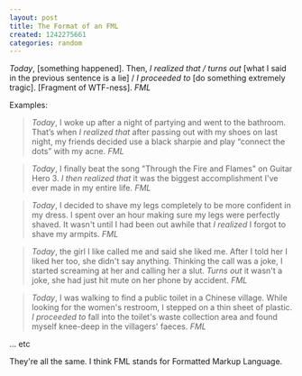 ```yaml
---
layout: post
title: The Format of an FML
created: 1242275661
categories: random
---
```

_Today_, \[something happened\]. Then, _I realized that / turns out_ \[what I said in the previous sentence is a lie\] / _I proceeded to_ \[do something extremely tragic\]. \[Fragment of WTF-ness\]. _FML_

Examples:

> _Today_, I woke up after a night of partying and went to the bathroom. That’s when _I realized that_ after passing out with my shoes on last night, my friends decided use a black sharpie and play “connect the dots” with my acne. _FML_

> _Today_, I finally beat the song "Through the Fire and Flames" on Guitar Hero 3. _I then realized that_ it was the biggest accomplishment I've ever made in my entire life. _FML_

> _Today_, I decided to shave my legs completely to be more confident in my dress. I spent over an hour making sure my legs were perfectly shaved. It wasn't until I had been out awhile that _I realized_ I forgot to shave my armpits. _FML_

> _Today_, the girl I like called me and said she liked me. After I told her I liked her too, she didn't say anything. Thinking the call was a joke, I started screaming at her and calling her a slut. _Turns out_ it wasn't a joke, she had just hit mute on her phone by accident. _FML_

> _Today_, I was walking to find a public toilet in a Chinese village. While looking for the women's restroom, I stepped on a thin sheet of plastic. _I proceeded to_ fall into the toilet's waste collection area and found myself knee-deep in the villagers' faeces. _FML_

... etc

They're all the same. I think FML stands for Formatted Markup Language.

